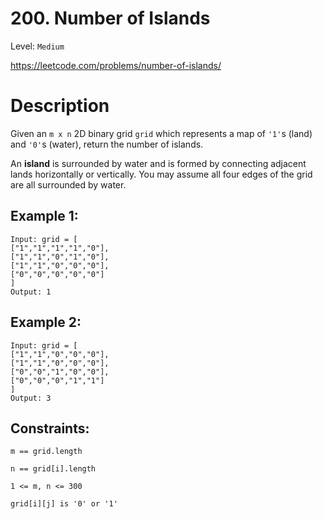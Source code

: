 # 200. Number of Islands
Level: `Medium`

https://leetcode.com/problems/number-of-islands/

# Description

Given an `m x n` 2D binary grid `grid` which represents a map of `'1'`s (land) and `'0'`s (water), return the number of islands.

An <b>island</b> is surrounded by water and is formed by connecting adjacent lands horizontally or vertically. You may assume all four edges of the grid are all surrounded by water.


## Example 1:

    Input: grid = [
    ["1","1","1","1","0"],
    ["1","1","0","1","0"],
    ["1","1","0","0","0"],
    ["0","0","0","0","0"]
    ]
    Output: 1


## Example 2:

    Input: grid = [
    ["1","1","0","0","0"],
    ["1","1","0","0","0"],
    ["0","0","1","0","0"],
    ["0","0","0","1","1"]
    ]
    Output: 3

## Constraints:

`m == grid.length`

`n == grid[i].length`

`1 <= m, n <= 300`

`grid[i][j] is '0' or '1'`